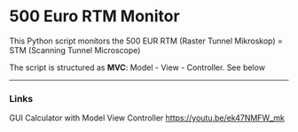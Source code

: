 # 500 Euro RTM Monitor
This Python script monitors the 500 EUR RTM (Raster Tunnel Mikroskop) = STM (Scanning Tunnel Microscope) 

The script is structured as **MVC**: Model - View - Controller. See below

---

### Links
GUI Calculator with Model View Controller https://youtu.be/ek47NMFW_mk
